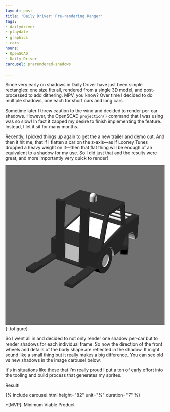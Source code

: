 ```yaml
---
layout: post
title: 'Daily Driver: Pre-rendering Ranger'
tags:
- dailydriver
- playdate
- graphics
- cars
nouns:
- OpenSCAD
- Daily Driver
carousel: prerendered-shadows

---
```

Since very early on shadows in Daily Driver have just been simple rectangles: one size fits all, rendered from a single 3D model, and post-processed to add dithering. MPV, you know? Over time I decided to do multiple shadows, one each for short cars and long cars.

Sometime later I threw caution to the wind and decided to render per-car shadows. However, the OpenSCAD `projection()` command that I was using was so slow! In fact it zapped my desire to finish implementing the feature. Instead, I let it sit for many months.

Recently, I picked things up again to get the a new trailer and demo out. And then it hit me, that if I flatten a car on the z-axis—as if Looney Tunes dropped a heavy weight on it—then that flat thing will be enough of an equivalent to a shadow for my use. So I did just that and the results were great, and more importantly very quick to render!

![GIF](/images/posts/daily-driver-prerendered-shadows-anim.gif "Animation showing the theory of a model being squished down into its shadow")
{:.tofigure}

So I went all in and decided to not only render one shadow per-car but to render shadows for each individual frame. So now the direction of the front wheels and details of the body shape are reflected in the shadow. It might sound like a small thing but it really makes a big difference. You can see old vs new shadows in the image carousel below.

It's in situations like these that I'm really proud I put a ton of early effort into the tooling and build process that generates my sprites.

Result!

{% include carousel.html height="82" unit="%" duration="7" %}

\*\[MVP\]: Minimum Viable Product